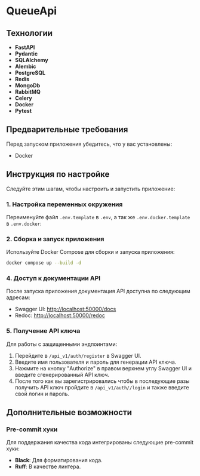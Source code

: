 # QueueApi

## Технологии
- **FastAPI**
- **Pydantic**
- **SQLAlchemy**
- **Alembic**
- **PostgreSQL**
- **Redis**
- **MongoDb**
- **RabbitMQ**
- **Celery**
- **Docker**
- **Pytest**

## Предварительные требования
Перед запуском приложения убедитесь, что у вас установлены:

- Docker

## Инструкция по настройке
Следуйте этим шагам, чтобы настроить и запустить приложение:

### 1. Настройка переменных окружения
Переименуйте файл `.env.template` в `.env`,
а так же `.env.docker.template` в `.env.docker`:

### 2. Сборка и запуск приложения
Используйте Docker Compose для сборки и запуска приложения:

```bash
docker compose up --build -d
```

### 4. Доступ к документации API
После запуска приложения документация API доступна по следующим адресам:

- Swagger UI: [http://localhost:50000/docs](http://localhost:50000/docs)
- Redoc: [http://localhost:50000/redoc](http://localhost:50000/redoc)

### 5. Получение API ключа
Для работы с защищенными эндпоинтами:

1. Перейдите в `/api_v1/auth/register` в Swagger UI.
2. Введите имя пользователя и пароль для генерации API ключа.
3. Нажмите на кнопку "Authorize" в правом верхнем углу Swagger UI и введите сгенерированный API ключ.
4. После того как вы зарегистрировались чтобы в последующие разы получить API ключ пройдите в `/api_v1/auth//login` и также введите свой логин и пароль.

## Дополнительные возможности
### Pre-commit хуки
Для поддержания качества кода интегрированы следующие pre-commit хуки:

- **Black**: Для форматирования кода.
- **Ruff**: В качестве линтера.
